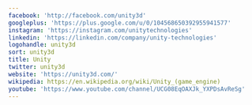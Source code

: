 ```yaml
---
facebook: 'http://facebook.com/unity3d'
googleplus: 'https://plus.google.com/u/0/104568650392955941577'
instagram: 'https://instagram.com/unitytechnologies'
linkedin: 'https://linkedin.com/company/unity-technologies'
logohandle: unity3d
sort: unity3d
title: Unity
twitter: unity3d
website: 'https://unity3d.com/'
wikipedia: https://en.wikipedia.org/wiki/Unity_(game_engine)
youtube: 'https://www.youtube.com/channel/UCG08EqOAXJk_YXPDsAvReSg'
---
```

